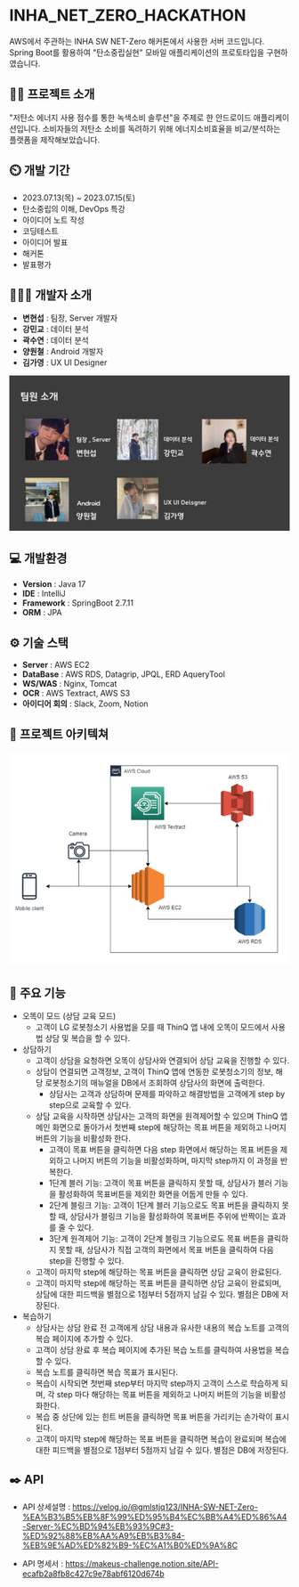 # INHA_NET_ZERO_HACKATHON
AWS에서 주관하는 INHA SW NET-Zero 해커톤에서 사용한 서버 코드입니다. Spring Boot를 활용하여 "탄소중립실현" 모바일 애플리케이션의 프로토타입을 구현하였습니다.
## 👨‍🏫 프로젝트 소개
"저탄소 에너지 사용 점수를 통한 녹색소비 솔루션"을 주제로 한 안드로이드 애플리케이션입니다. 소비자들의 저탄소 소비를 독려하기 위해 에너지소비효율을 비교/분석하는 플랫폼을 제작해보았습니다. 

## ⏲️ 개발 기간 
- 2023.07.13(목) ~ 2023.07.15(토)
- 탄소중립의 이해, DevOps 특강
- 아이디어 노트 작성
- 코딩테스트
- 아이디어 발표
- 해커톤
- 발표평가
  
## 🧑‍🤝‍🧑 개발자 소개 
- **변현섭** : 팀장, Server 개발자
- **강민교** : 데이터 분석
- **곽수연** : 데이터 분석
- **양원철** : Android 개발자
- **김가영** : UX UI Designer
  
![개발자 소개](https://github.com/gmlstjq123/INHA_NET_ZERO_HACKATHON/blob/hello_there-12/%EA%B0%9C%EB%B0%9C%EC%9E%90%20%EC%86%8C%EA%B0%9C.png)

## 💻 개발환경
- **Version** : Java 17
- **IDE** : IntelliJ
- **Framework** : SpringBoot 2.7.11
- **ORM** : JPA

## ⚙️ 기술 스택
- **Server** : AWS EC2
- **DataBase** : AWS RDS, Datagrip, JPQL, ERD AqueryTool
- **WS/WAS** : Nginx, Tomcat
- **OCR** : AWS Textract, AWS S3
- **아이디어 회의** : Slack, Zoom, Notion

## 📝 프로젝트 아키텍쳐
![프로젝트 아키텍쳐](https://github.com/gmlstjq123/INHA_NET_ZERO_HACKATHON/blob/hello_there-12/%ED%94%84%EB%A1%9C%EC%A0%9D%ED%8A%B8%20%EC%95%84%ED%82%A4%ED%85%8D%EC%B3%90.png)

## 📌 주요 기능
- 오똑이 모드 (상담 교육 모드)
  - 고객이 LG 로봇청소기 사용법을 모를 때 ThinQ 앱 내에 오똑이 모드에서 사용법 상담 및 복습을 할 수 있다.
- 상담하기
   - 고객이 상담을 요청하면 오똑이 상담사와 연결되어 상담 교육을 진행할 수 있다.
   - 상담이 연결되면 고객정보, 고객이 ThinQ 앱에 연동한 로봇청소기의 정보, 해당 로봇청소기의 매뉴얼을 DB에서 조회하여 상담사의 화면에 출력한다.
     - 상담사는 고객과 상담하며 문제를 파악하고 해결방법을 고객에게 step by step으로 교육할 수 있다.
   - 상담 교육을 시작하면 상담사는 고객의 화면을 원격제어할 수 있으며 ThinQ 앱 메인 화면으로 돌아가서 첫번째 step에 해당하는 목표 버튼을 제외하고 나머지 버튼의 기능을 비활성화 한다.
     - 고객이 목표 버튼을 클릭하면 다음 step 화면에서 해당하는 목표 버튼을 제외하고 나머지 버튼의 기능을 비활성화하며, 마지막 step까지 이 과정을 반복한다.
     - 1단계 블러 기능: 고객이 목표 버튼을 클릭하지 못할 때, 상담사가 블러 기능을 활성화하여 목표버튼을 제외한 화면을 어둡게 만들 수 있다.
     - 2단계 블링크 기능: 고객이 1단계 블러 기능으로도 목표 버튼을 클릭하지 못할 때, 상담사가 블링크 기능을 활성화하여 목표버튼 주위에 반짝이는 효과를 줄 수 있다.
     - 3단계 원격제어 기능: 고객이 2단계 블링크 기능으로도 목표 버튼을 클릭하지 못할 때, 상담사가 직접 고객의 화면에서 목표 버튼을 클릭하여 다음 step을 진행할 수 있다.
   - 고객이 마지막 step에 해당하는 목표 버튼을 클릭하면 상담 교육이 완료된다.
   - 고객이 마지막 step에 해당하는 목표 버튼을 클릭하면 상담 교육이 완료되며, 상담에 대한 피드백을 별점으로 1점부터 5점까지 남길 수 있다. 별점은 DB에 저장된다.
- 복습하기
  - 상담사는 상담 완료 전 고객에게 상담 내용과 유사한 내용의 복습 노트를 고객의 복습 페이지에 추가할 수 있다. 
  - 고객이 상담 완료 후 복습 페이지에 추가된 복습 노트를 클릭하여 사용법을 복습할 수 있다.
  - 복습 노트를 클릭하면 복습 목표가 표시된다.
  - 복습이 시작되면 첫번째 step부터 마지막 step까지 고객이 스스로 학습하게 되며, 각 step 마다 해당하는 목표 버튼을 제외하고 나머지 버튼의 기능을 비활성화한다.
  - 복습 중 상단에 있는 힌트 버튼을 클릭하면 목표 버튼을 가리키는 손가락이 표시된다.
  - 고객이 마지막 step에 해당하는 목표 버튼을 클릭하면 복습이 완료되며 복습에 대한 피드백을 별점으로 1점부터 5점까지 남길 수 있다. 별점은 DB에 저장된다.
      
## ✒️ API
- API 상세설명 : <https://velog.io/@gmlstjq123/INHA-SW-NET-Zero-%EA%B3%B5%EB%8F%99%ED%95%B4%EC%BB%A4%ED%86%A4-Server-%EC%BD%94%EB%93%9C#3-%ED%92%88%EB%AA%A9%EB%B3%84-%EB%9E%AD%ED%82%B9-%EC%A1%B0%ED%9A%8C>


- API 명세서 : <https://makeus-challenge.notion.site/API-ecafb2a8fb8c427c9e78abf6120d674b>
